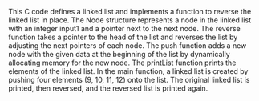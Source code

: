 This C code defines a linked list and implements a function to reverse the linked list in place. The Node structure represents a node in the linked list with an integer input1 and a pointer next to the next node. The reverse function takes a pointer to the head of the list and reverses the list by adjusting the next pointers of each node. The push function adds a new node with the given data at the beginning of the list by dynamically allocating memory for the new node. The printList function prints the elements of the linked list. In the main function, a linked list is created by pushing four elements (9, 10, 11, 12) onto the list. The original linked list is printed, then reversed, and the reversed list is printed again.